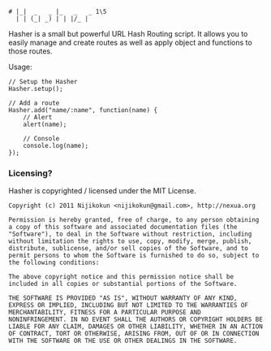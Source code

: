      
    # |_|  _   _ |_   _   _ 1\5
      | | (_| _) | | |/_ | 

Hasher is a small but powerful URL Hash Routing script. It allows you to easily manage and create routes as well as apply object and functions to those routes.

Usage:

    // Setup the Hasher
    Hasher.setup();
    
    // Add a route
    Hasher.add("name/:name", function(name) {
        // Alert
        alert(name);
        
        // Console
        console.log(name);
    });
    
<h3>Licensing?</h3>

Hasher is copyrighted / licensed under the MIT License.

    Copyright (c) 2011 Nijikokun <nijikokun@gmail.com>, http://nexua.org

    Permission is hereby granted, free of charge, to any person obtaining
    a copy of this software and associated documentation files (the
    "Software"), to deal in the Software without restriction, including
    without limitation the rights to use, copy, modify, merge, publish,
    distribute, sublicense, and/or sell copies of the Software, and to
    permit persons to whom the Software is furnished to do so, subject to
    the following conditions:

    The above copyright notice and this permission notice shall be
    included in all copies or substantial portions of the Software.

    THE SOFTWARE IS PROVIDED "AS IS", WITHOUT WARRANTY OF ANY KIND,
    EXPRESS OR IMPLIED, INCLUDING BUT NOT LIMITED TO THE WARRANTIES OF
    MERCHANTABILITY, FITNESS FOR A PARTICULAR PURPOSE AND
    NONINFRINGEMENT. IN NO EVENT SHALL THE AUTHORS OR COPYRIGHT HOLDERS BE
    LIABLE FOR ANY CLAIM, DAMAGES OR OTHER LIABILITY, WHETHER IN AN ACTION
    OF CONTRACT, TORT OR OTHERWISE, ARISING FROM, OUT OF OR IN CONNECTION
    WITH THE SOFTWARE OR THE USE OR OTHER DEALINGS IN THE SOFTWARE.